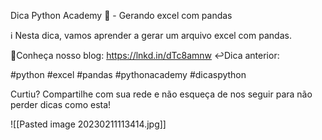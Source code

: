 Dica Python Academy 🐍 - Gerando excel com pandas

ℹ️ Nesta dica, vamos aprender a gerar um arquivo excel com pandas.

🚀Conheça nosso blog: https://lnkd.in/dTc8amnw
↩️Dica anterior:

#python #excel #pandas #pythonacademy #dicaspython

Curtiu? Compartilhe com sua rede e não esqueça de nos seguir para não perder dicas como esta!

![[Pasted image 20230211113414.jpg]]